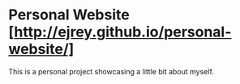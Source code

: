 # Personal Website [http://ejrey.github.io/personal-website/]

This is a personal project showcasing a little bit about myself.

